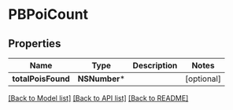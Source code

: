 # PBPoiCount

## Properties
Name | Type | Description | Notes
------------ | ------------- | ------------- | -------------
**totalPoisFound** | **NSNumber*** |  | [optional] 

[[Back to Model list]](../README.md#documentation-for-models) [[Back to API list]](../README.md#documentation-for-api-endpoints) [[Back to README]](../README.md)


